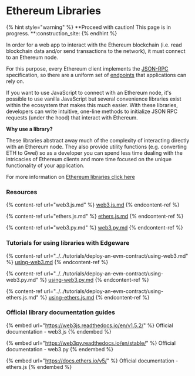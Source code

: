 # Ethereum Libraries

{% hint style="warning" %}
**Proceed with caution! This page is in progress. **:construction\_site:
{% endhint %}

In order for a web app to interact with the Ethereum blockchain (i.e. read blockchain data and/or send transactions to the network), it must connect to an Ethereum node.

For this purpose, every Ethereum client implements the [JSON-RPC](https://ethereum.org/en/developers/docs/apis/json-rpc/) specification, so there are a uniform set of [endpoints](https://ethereum.org/en/developers/docs/apis/json-rpc/endpoints/) that applications can rely on.

If you want to use JavaScript to connect with an Ethereum node, it's possible to use vanilla JavaScript but several convenience libraries exist within the ecosystem that makes this much easier. With these libraries, developers can write intuitive, one-line methods to initialize JSON RPC requests (under the hood) that interact with Ethereum.

**Why use a library?**

These libraries abstract away much of the complexity of interacting directly with an Ethereum node. They also provide utility functions (e.g. converting ETH to Gwei) so as a developer you can spend less time dealing with the intricacies of Ethereum clients and more time focused on the unique functionality of your application.

For more information on [Ethereum libraries click here](https://ethereum.org/en/developers/docs/apis/javascript/)

### Resources

{% content-ref url="web3.js.md" %}
[web3.js.md](web3.js.md)
{% endcontent-ref %}

{% content-ref url="ethers.js.md" %}
[ethers.js.md](ethers.js.md)
{% endcontent-ref %}

{% content-ref url="web3.py.md" %}
[web3.py.md](web3.py.md)
{% endcontent-ref %}

### Tutorials for using libraries with Edgeware

{% content-ref url="../../tutorials/deploy-an-evm-contract/using-web3.md" %}
[using-web3.md](../../tutorials/deploy-an-evm-contract/using-web3.md)
{% endcontent-ref %}

{% content-ref url="../../tutorials/deploy-an-evm-contract/using-web3.py.md" %}
[using-web3.py.md](../../tutorials/deploy-an-evm-contract/using-web3.py.md)
{% endcontent-ref %}

{% content-ref url="../../tutorials/deploy-an-evm-contract/using-ethers.js.md" %}
[using-ethers.js.md](../../tutorials/deploy-an-evm-contract/using-ethers.js.md)
{% endcontent-ref %}

### Official library documentation guides

{% embed url="https://web3js.readthedocs.io/en/v1.5.2/" %}
Official documentation - web3.js
{% endembed %}

{% embed url="https://web3py.readthedocs.io/en/stable/" %}
Official documentation - web3.py
{% endembed %}

{% embed url="https://docs.ethers.io/v5/" %}
Official documentation - ethers.js
{% endembed %}
